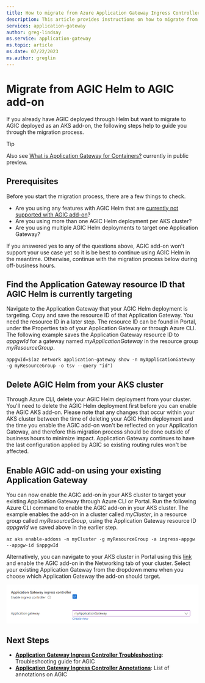 ```yaml
---
title: How to migrate from Azure Application Gateway Ingress Controller Helm to AGIC add-on
description: This article provides instructions on how to migrate from AGIC deployed through Helm to AGIC deployed as an AKS add-on
services: application-gateway
author: greg-lindsay
ms.service: application-gateway
ms.topic: article
ms.date: 07/22/2023
ms.author: greglin
---
```


# Migrate from AGIC Helm to AGIC add-on 

If you already have AGIC deployed through Helm but want to migrate to AGIC deployed as an AKS add-on, the following steps help to guide you through the migration process. 

> [!TIP]
> Also see [What is Application Gateway for Containers?](for-containers/overview.md) currently in public preview.

## Prerequisites 
Before you start the migration process, there are a few things to check. 
  - Are you using any features with AGIC Helm that are [currently not supported with AGIC add-on](ingress-controller-overview.md#difference-between-helm-deployment-and-aks-add-on)?
  - Are you using more than one AGIC Helm deployment per AKS cluster? 
  - Are you using multiple AGIC Helm deployments to target one Application Gateway? 

If you answered yes to any of the questions above, AGIC add-on won't support your use case yet so it is be best to continue using AGIC Helm in the meantime. Otherwise, continue with the migration process below during off-business hours. 

## Find the Application Gateway resource ID that AGIC Helm is currently targeting 
Navigate to the Application Gateway that your AGIC Helm deployment is targeting. Copy and save the resource ID of that Application Gateway. You need the resource ID in a later step. The resource ID can be found in Portal, under the Properties tab of your Application Gateway or through Azure CLI. The following example saves the Application Gateway resource ID to *appgwId* for a gateway named *myApplicationGateway* in the resource group *myResourceGroup*.

```azurecli-interactive
appgwId=$(az network application-gateway show -n myApplicationGateway -g myResourceGroup -o tsv --query "id") 
```

## Delete AGIC Helm from your AKS cluster
Through Azure CLI, delete your AGIC Helm deployment from your cluster. You'll need to delete the AGIC Helm deployment first before you can enable the AGIC AKS add-on. Please note that any changes that occur within your AKS cluster between the time of deleting your AGIC Helm deployment and the time you enable the AGIC add-on won't be reflected on your Application Gateway, and therefore this migration process should be done outside of business hours to minimize impact. Application Gateway continues to have the last configuration applied by AGIC so existing routing rules won't be affected. 

## Enable AGIC add-on using your existing Application Gateway 
You can now enable the AGIC add-on in your AKS cluster to target your existing Application Gateway through Azure CLI or Portal. Run the following Azure CLI command to enable the AGIC add-on in your AKS cluster. The example enables the add-on in a cluster called *myCluster*, in a resource group called *myResourceGroup*, using the Application Gateway resource ID *appgwId* we saved above in the earlier step. 


```azurecli-interactive
az aks enable-addons -n myCluster -g myResourceGroup -a ingress-appgw --appgw-id $appgwId
```

Alternatively, you can navigate to your AKS cluster in Portal using this [link](https://portal.azure.com/?feature.aksagic=true) and enable the AGIC add-on in the Networking tab of your cluster. Select your existing Application Gateway from the dropdown menu when you choose which Application Gateway the add-on should target. 

![Application Gateway Ingress Controller Portal](./media/tutorial-ingress-controller-add-on-existing/portal-ingress-controller-add-on.png)

## Next Steps
- [**Application Gateway Ingress Controller Troubleshooting**](ingress-controller-troubleshoot.md): Troubleshooting guide for AGIC 
- [**Application Gateway Ingress Controller Annotations**](ingress-controller-annotations.md): List of annotations on AGIC 